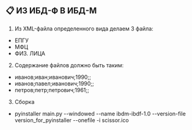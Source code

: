 ## 📋 ИЗ ИБД-Ф В ИБД-М

1. Из XML-файла определенного вида делаем 3 файла:
- ЕПГУ
- МФЦ
- ФИЗ. ЛИЦА

2. Содержание файлов должно быть таким:
- иванов;иван;иванович;1990;;
- иванов;павел;иванович;1990;;
- петров;петр;петрович;1961;;

3. Сборка
- pyinstaller main.py --windowed --name ibdm-ibdf-1.0 --version-file version_for_pyinstaller --onefile -i scissor.ico